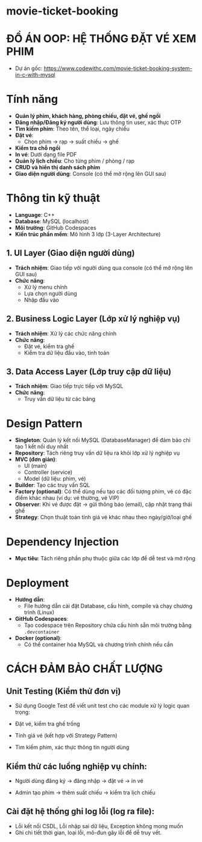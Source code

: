 # movie-ticket-booking

# ĐỒ ÁN OOP: HỆ THỐNG ĐẶT VÉ XEM PHIM 
- Dự án gốc: https://www.codewithc.com/movie-ticket-booking-system-in-c-with-mysql

# Tính năng

- **Quản lý phim, khách hàng, phòng chiếu, đặt vé, ghế ngồi**
- **Đăng nhập/Đăng ký người dùng**: Lưu thông tin user, xác thực OTP
- **Tìm kiếm phim**: Theo tên, thể loại, ngày chiếu
- **Đặt vé**: 
  - Chọn phim → rạp → suất chiếu → ghế
- **Kiểm tra chỗ ngồi**
- **In vé**: Dưới dạng file PDF
- **Quản lý lịch chiếu**: Cho từng phim / phòng / rạp
- **CRUD và hiển thị danh sách phim**
- **Giao diện người dùng**: Console (có thể mở rộng lên GUI sau)

# Thông tin kỹ thuật

- **Language**: C++
- **Database**: MySQL (localhost)
- **Môi trường**: GitHub Codespaces
- **Kiến trúc phần mềm**: Mô hình 3 lớp (3-Layer Architecture)

## 1. UI Layer (Giao diện người dùng)
- **Trách nhiệm**: Giao tiếp với người dùng qua console (có thể mở rộng lên GUI sau)
- **Chức năng**: 
  - Xử lý menu chính
  - Lựa chọn người dùng
  - Nhập đầu vào

## 2. Business Logic Layer (Lớp xử lý nghiệp vụ)
- **Trách nhiệm**: Xử lý các chức năng chính
- **Chức năng**: 
  - Đặt vé, kiểm tra ghế
  - Kiểm tra dữ liệu đầu vào, tính toán

## 3. Data Access Layer (Lớp truy cập dữ liệu)
- **Trách nhiệm**: Giao tiếp trực tiếp với MySQL
- **Chức năng**: 
  - Truy vấn dữ liệu từ các bảng

# Design Pattern

- **Singleton**: Quản lý kết nối MySQL (DatabaseManager) để đảm bảo chỉ tạo 1 kết nối duy nhất
- **Repository**: Tách riêng truy vấn dữ liệu ra khỏi lớp xử lý nghiệp vụ
- **MVC (đơn giản)**: 
  - UI (main)
  - Controller (service)
  - Model (dữ liệu: phim, vé)
- **Builder**: Tạo các truy vấn SQL
- **Factory (optional)**: Có thể dùng nếu tạo các đối tượng phim, vé có đặc điểm khác nhau (ví dụ: vé thường, vé VIP)
- **Observer**: Khi vé được đặt → gửi thông báo (email), cập nhật trạng thái ghế
- **Strategy**: Chọn thuật toán tính giá vé khác nhau theo ngày/giờ/loại ghế

# Dependency Injection
- **Mục tiêu**: Tách riêng phần phụ thuộc giữa các lớp để dễ test và mở rộng

# Deployment
- **Hướng dẫn**: 
  - File hướng dẫn cài đặt Database, cấu hình, compile và chạy chương trình (Linux)
- **GitHub Codespaces**: 
  - Tạo codespace trên Repository chứa cấu hình sẵn môi trường bằng `.devcontainer`
- **Docker (optional)**: 
  - Có thể container hóa MySQL và chương trình chính nếu cần

# CÁCH ĐẢM BẢO CHẤT LƯỢNG
  
## Unit Testing (Kiểm thử đơn vị)
- Sử dụng Google Test để viết unit test cho các module xử lý logic quan trọng:

- Đặt vé, kiểm tra ghế trống

- Tính giá vé (kết hợp với Strategy Pattern)

-  Tìm kiếm phim, xác thực thông tin người dùng

##  Kiểm thử các luồng nghiệp vụ chính:

- Người dùng đăng ký → đăng nhập → đặt vé → in vé

- Admin tạo phim → thêm suất chiếu → kiểm tra lịch chiếu

## Cài đặt hệ thống ghi log lỗi (log ra file):

- Lỗi kết nối CSDL, Lỗi nhập sai dữ liệu, Exception không mong muốn
- Ghi chi tiết thời gian, loại lỗi, mô-đun gây lỗi để dễ truy vết.
